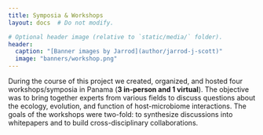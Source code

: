 ```yaml
---
title: Symposia & Workshops
layout: docs  # Do not modify.

# Optional header image (relative to `static/media/` folder).
header:
  caption: "[Banner images by Jarrod](author/jarrod-j-scott)"
  image: "banners/workshop.png"
---
```


During the course of this project we created, organized, and hosted four  workshops/symposia in Panama (**3 in-person and 1 virtual**). The objective was to bring together experts from various fields to discuss questions about the ecology, evolution, and function of host-microbiome interactions. The goals of the workshops were two-fold: to synthesize discussions into whitepapers and to build cross-disciplinary collaborations.

